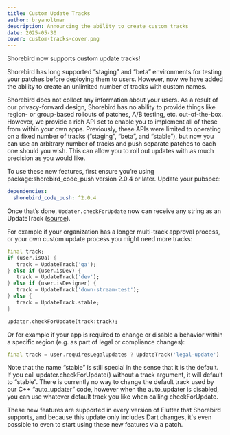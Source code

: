 ```yaml
---
title: Custom Update Tracks
author: bryanoltman
description: Announcing the ability to create custom tracks
date: 2025-05-30
cover: custom-tracks-cover.png
---
```


Shorebird now supports custom update tracks!

Shorebird has long supported “staging” and “beta” environments for testing your
patches before deploying them to users. However, now we have added the ability
to create an unlimited number of tracks with custom names.

Shorebird does not collect any information about your users. As a result of our
privacy-forward design, Shorebird has no ability to provide things like region-
or group-based rollouts of patches, A/B testing, etc. out-of-the-box. However,
we provide a rich API set to enable you to implement all of these from within
your own apps. Previously, these APIs were limited to operating on a fixed
number of tracks (“staging”, “beta”, and “stable”), but now you can use an
arbitrary number of tracks and push separate patches to each one should you
wish. This can allow you to roll out updates with as much precision as you would
like.

To use these new features, first ensure you’re using package:shorebird_code_push
version 2.0.4 or later. Update your pubspec:

```yaml
dependencies:
  shorebird_code_push: ^2.0.4
```

Once that’s done, `Updater.checkForUpdate` now can receive any string as an
UpdateTrack
([source](https://pub.dev/documentation/shorebird_code_push/2.0.4/shorebird_code_push/UpdateTrack-extension-type.html)).

For example if your organization has a longer multi-track approval process, or
your own custom update process you might need more tracks:

```dart
final track;
if (user.isQa) {
   track = UpdateTrack('qa');
} else if (user.isDev) {
   track = UpdateTrack('dev');
} else if (user.isDesigner) {
   track = UpdateTrack('down-stream-test');
} else {
   track = UpdateTrack.stable;
}

updater.checkForUpdate(track:track);
```

Or for example if your app is required to change or disable a behavior within a
specific region (e.g. as part of legal or compliance changes):

```dart
final track = user.requiresLegalUpdates ? UpdateTrack('legal-update') : UpdateTrack.stable;
```

Note that the name “stable” is still special in the sense that it is the
default. If you call updater.checkForUpdate() without a track argument, it will
default to “stable”. There is currently no way to change the default track used
by our C++ “auto_updater” code, however when the auto_updater is disabled, you
can use whatever default track you like when calling checkForUpdate.

These new features are supported in every version of Flutter that Shorebird
supports, and because this update only includes Dart changes, it's even possible
to even to start using these new features via a patch.
